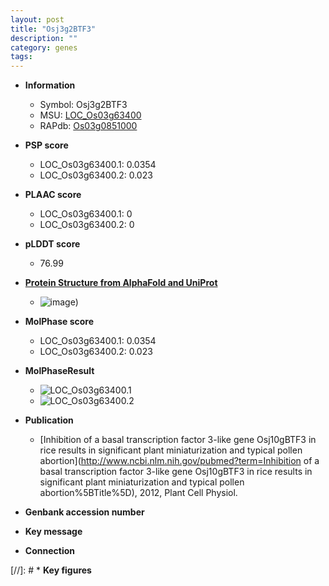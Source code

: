 ```yaml
---
layout: post
title: "Osj3g2BTF3"
description: ""
category: genes
tags: 
---
```


* **Information**  
    + Symbol: Osj3g2BTF3  
    + MSU: [LOC_Os03g63400](http://rice.plantbiology.msu.edu/cgi-bin/ORF_infopage.cgi?orf=LOC_Os03g63400)  
    + RAPdb: [Os03g0851000](http://rapdb.dna.affrc.go.jp/viewer/gbrowse_details/irgsp1?name=Os03g0851000)  

* **PSP score**  
    + LOC_Os03g63400.1: 0.0354 
    + LOC_Os03g63400.2: 0.023 

* **PLAAC score**  
    + LOC_Os03g63400.1: 0 
    + LOC_Os03g63400.2: 0 

* **pLDDT score**
    + 76.99

* **[Protein Structure from AlphaFold and UniProt](https://www.uniprot.org/uniprotkb/Q851Y9/entry#structure)**
    + ![image](https://ricepsp.github.io/images/Q8/AF-Q851Y9-F1.png))

* **MolPhase score**
    + LOC_Os03g63400.1: 0.0354
    + LOC_Os03g63400.2: 0.023

* **MolPhaseResult**
    + ![LOC_Os03g63400.1](https://ricepsp.github.io/pictures/LOC_Os03g/LOC_Os03g63400.1.png)
    + ![LOC_Os03g63400.2](https://ricepsp.github.io/pictures/LOC_Os03g/LOC_Os03g63400.2.png)

* **Publication**  
    + [Inhibition of a basal transcription factor 3-like gene Osj10gBTF3 in rice results in significant plant miniaturization and typical pollen abortion](http://www.ncbi.nlm.nih.gov/pubmed?term=Inhibition of a basal transcription factor 3-like gene Osj10gBTF3 in rice results in significant plant miniaturization and typical pollen abortion%5BTitle%5D), 2012, Plant Cell Physiol.

* **Genbank accession number**  

* **Key message**  

* **Connection**  

[//]: # * **Key figures**  


